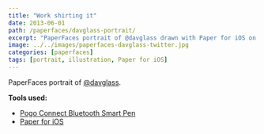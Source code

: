 ```yaml
---
title: "Work shirting it"
date: 2013-06-01
path: /paperfaces/davglass-portrait/
excerpt: "PaperFaces portrait of @davglass drawn with Paper for iOS on an iPad."
image: ../../images/paperfaces-davglass-twitter.jpg
categories: [paperfaces]
tags: [portrait, illustration, Paper for iOS]
---
```


PaperFaces portrait of [@davglass](https://twitter.com/davglass).

**Tools used:**

- [Pogo Connect Bluetooth Smart Pen](https://www.amazon.com/gp/product/B009K448L4/ref=as_li_ss_tl?ie=UTF8&camp=1789&creative=390957&creativeASIN=B009K448L4&linkCode=as2&tag=mademist-20)
- [Paper for iOS](https://paper.bywetransfer.com/)
